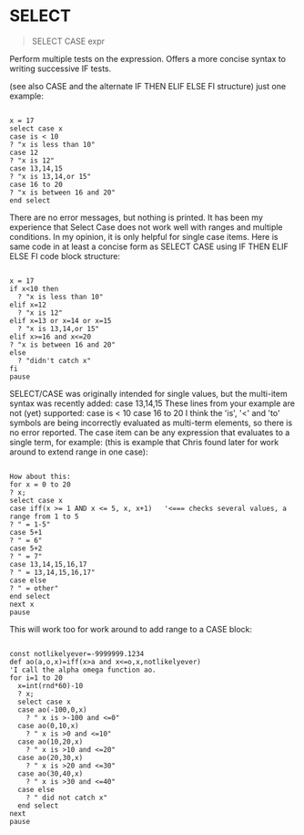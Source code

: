 # SELECT

> SELECT CASE expr

Perform multiple tests on the expression. Offers a more concise syntax to writing successive IF tests.

(see also CASE and the alternate IF THEN ELIF ELSE FI structure)
just one example:

~~~

x = 17
select case x
case is < 10
? "x is less than 10"
case 12
? "x is 12"
case 13,14,15
? "x is 13,14,or 15"
case 16 to 20
? "x is between 16 and 20"
end select

~~~

There are no error messages, but nothing is printed.
It has been my experience that Select Case does not work well with ranges and multiple conditions.
In my opinion, it is only helpful for single case items.
Here is same code in at least a concise form as SELECT CASE using IF THEN ELIF ELSE FI code block structure:

~~~

x = 17
if x<10 then
  ? "x is less than 10"
elif x=12
  ? "x is 12"
elif x=13 or x=14 or x=15
  ? "x is 13,14,or 15"
elif x>=16 and x<=20
? "x is between 16 and 20"
else
  ? "didn't catch x"
fi
pause

~~~

SELECT/CASE was originally intended for single values, but the multi-item syntax was recently added:
case 13,14,15
These lines from your example are not (yet) supported:
case is < 10
case 16 to 20
I think the 'is', '<' and 'to' symbols are being incorrectly evaluated as multi-term elements, so there is no error reported.
The case item can be any expression that evaluates to a single term, for example:
(this is example that Chris found later for work around to extend range in one case):

~~~

How about this:
for x = 0 to 20
? x;
select case x
case iff(x >= 1 AND x <= 5, x, x+1)   '<=== checks several values, a range from 1 to 5
? " = 1-5"
case 5+1
? " = 6"
case 5+2
? " = 7"
case 13,14,15,16,17
? " = 13,14,15,16,17"
case else
? " = other"
end select
next x
pause

~~~

This will work too for work around to add range to a CASE block:

~~~

const notlikelyever=-9999999.1234
def ao(a,o,x)=iff(x>a and x<=o,x,notlikelyever)
'I call the alpha omega function ao.
for i=1 to 20
  x=int(rnd*60)-10
  ? x;
  select case x
  case ao(-100,0,x)
    ? " x is >-100 and <=0"
  case ao(0,10,x)
    ? " x is >0 and <=10"
  case ao(10,20,x)
    ? " x is >10 and <=20"
  case ao(20,30,x)
    ? " x is >20 and <=30"
  case ao(30,40,x)
    ? " x is >30 and <=40"
  case else
    ? " did not catch x"
  end select
next
pause

~~~



